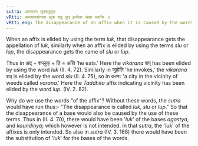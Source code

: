 ```yaml
---
sutra: प्रत्ययस्य लुक्श्लुलुपः
vRtti: प्रत्ययादर्शनस्य लुक् श्लु लुप् इत्येताः संज्ञा भवन्ति ॥
vRtti_eng: The disappearance of an affix when it is caused by the words _luk_, _slu_ or _lup_ are designated by those terms respectively.
---
```

When an affix is elided by using the term _luk_, that disappearance gets the appellation of _luk_, similarly when an affix is elided by using the terms _slu_ or _lup_, the disappearance gets the name of _slu_ or _lup_.

Thus in अद् + शप्लुक् + ति = अत्ति 'he eats.' Here the _vikarana_ शप् has been elided by using the word _luk_ (II. 4. 72). Similarly in जुहोति 'he invokes,' the _vikarana_ शप् is elided by the word _slu_ (II. 4. 75), so in वरणाः 'a city in the vicinity of weeds called _varana_.' Here the _Taddhita_ affix indicating vicinity has been elided by the word _lup_. (IV. 2. 82).

Why do we use the words "of the affix"? Without these words, the _sutra_ would have run thus:- "The disappearance is called _luk_, _slu_ or _lup_." So that the disappearance of a base would also be caused by the use of these terms. Thus in (II. 4. 70), there would have been '_luk_' of the bases _agastya_, and _kaundinya_; which however is not intended. In that _sutra_, the '_luk_' of the affixes is only intended. So also in _sutra_ (IV. 3. 168) there would have been the substitution of '_luk_' for the bases of the words.

